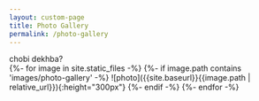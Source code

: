 ```yaml
---
layout: custom-page
title: Photo Gallery
permalink: /photo-gallery
---
```


chobi dekhba?  <br>
{%- for image in site.static_files -%}
{%- if image.path contains 'images/photo-gallery' -%}
![photo]({{site.baseurl}}{{image.path | relative_url}}){:height="300px"}
{%- endif -%}
{%- endfor -%}